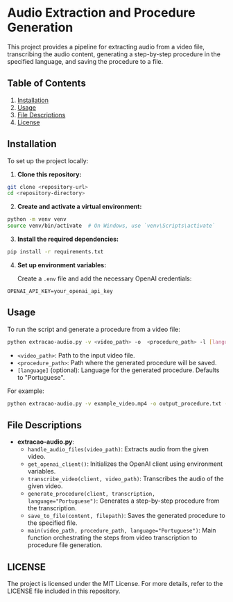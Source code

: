 # Audio Extraction and Procedure Generation

This project provides a pipeline for extracting audio from a video file, transcribing the audio content, generating a step-by-step procedure in the specified language, and saving the procedure to a file.

## Table of Contents

1. [Installation](#installation)
2. [Usage](#usage)
3. [File Descriptions](#file-descriptions)
4. [License](#license)

## Installation

To set up the project locally:

1. **Clone this repository:**

```bash
git clone <repository-url>
cd <repository-directory>
```

2. **Create and activate a virtual environment:**

```bash
python -m venv venv
source venv/bin/activate  # On Windows, use `venv\Scripts\activate`
```

3. **Install the required dependencies:**

```bash
pip install -r requirements.txt
```

4. **Set up environment variables:**

   Create a `.env` file and add the necessary OpenAI credentials:

```
OPENAI_API_KEY=your_openai_api_key
```

## Usage

To run the script and generate a procedure from a video file:

```bash
python extracao-audio.py -v <video_path> -o	 <procedure_path> -l [language]
```

- `<video_path>`: Path to the input video file.
- `<procedure_path>`: Path where the generated procedure will be saved.
- `[language]` (optional): Language for the generated procedure. Defaults to "Portuguese".

For example:

```bash
python extracao-audio.py -v example_video.mp4 -o output_procedure.txt -l English
```

## File Descriptions

- **extracao-audio.py**:
  - `handle_audio_files(video_path)`: Extracts audio from the given video.
  - `get_openai_client()`: Initializes the OpenAI client using environment variables.
  - `transcribe_video(client, video_path)`: Transcribes the audio of the given video.
  - `generate_procedure(client, transcription, language="Portuguese")`: Generates a step-by-step procedure from the transcription.
  - `save_to_file(content, filepath)`: Saves the generated procedure to the specified file.
  - `main(video_path, procedure_path, language="Portuguese")`: Main function orchestrating the steps from video transcription to procedure file generation.


## LICENSE

The project is licensed under the MIT License. For more details, refer to the LICENSE file included in this repository.